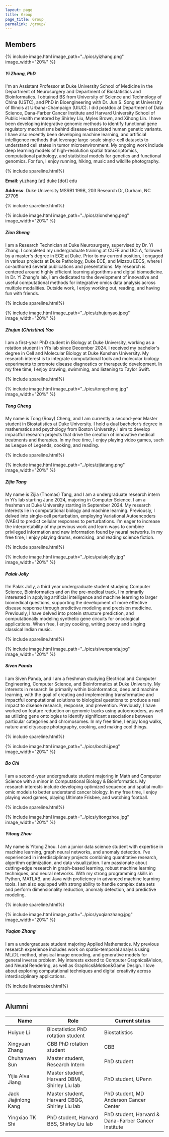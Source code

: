 ```yaml
---
layout: page
title: Group
page_title: Group
permalink: /group/
---
```

## Members


{% include image.html image_path="../pics/yizhang.png" image_width="20%" %}

##### Yi Zhang, PhD
I'm an Assistant Professor at Duke University School of Medicine in the Department of Neurosurgery and Department of Biostatistics and Bioinformatics. I obtained BS from University of Science and Technology of China (USTC), and PhD in Bioengineering with Dr. Jun S. Song at University of Illinois at Urbana-Champaign (UIUC). I did postdoc at Department of Data Science, Dana-Farber Cancer Institute and Harvard University School of Public Health mentored by Shirley Liu, Myles Brown, and Xihong Lin. I have been developing integrative genomic methods to identify functional gene regulatory mechanisms behind disease-associated human genetic variants. I have also recently been developing machine learning, and artificial intelligence methods that leverage large-scale single-cell datasets to understand cell states in tumor microenvironment. My ongoing work include deep learning models of high-resolution spatial transcriptomics, computational pathology, and statistical models for genetics and functional genomics. For fun, I enjoy running, hiking, music and wildlife photography. 

{% include spareline.html%}

**Email**: yi.zhang [at] duke [dot] edu

**Address**: Duke University MSRB1 199B, 203 Research Dr, Durham, NC 27705



{% include spareline.html%}

{% include image.html image_path="../pics/zionsheng.png" image_width="20%" %}

##### Zion Sheng
I am a Research Technician at Duke Neurosurgery, supervised by Dr. Yi Zhang. I completed my undergraduate training at CUFE and UCLA, followed by a master's degree in ECE at Duke. Prior to my current position, I engaged in various projects at Duke Pathology, Duke ECE, and Mizzou EECS, where I co-authored several publications and presentations. My research is centered around highly efficient learning algorithms and digital biomedicine. In Dr. Yi Zhang's lab, I am dedicated to the development of innovative and useful computational methods for integrative omics data analysis across multiple modalities. Outside work, I enjoy working out, reading, and having fun with friends.



{% include spareline.html%}

{% include image.html image_path="../pics/zhujunyao.jpeg" image_width="20%" %}

##### Zhujun (Christina) Yao
I am a first-year PhD student in Biology at Duke University, working as a rotation student in Yi’s lab since December 2024. I received my bachelor's degree in Cell and Molecular Biology at Duke Kunshan University. My research interest is to integrate computational tools and molecular biology experiments to promote disease diagnostics or therapeutic development. In my free time, I enjoy drawing, swimming, and listening to Taylor Swift.  



{% include spareline.html%}

{% include image.html image_path="../pics/tongcheng.jpg" image_width="20%" %}

##### Tong Cheng

My name is Tong (Roxy) Cheng, and I am currently a second-year Master student in Biostatistics at Duke University. I hold a dual bachelor’s degree in mathematics and psychology from Boston University. I aim to develop impactful research projects that drive the creation of innovative medical treatments and therapies.  In my free time, I enjoy playing video games, such as League of Legends, cooking, and reading.



{% include spareline.html%}

{% include image.html image_path="../pics/zijiatang.png" image_width="20%" %}

##### Zijia Tang

My name is Zijia (Thomas) Tang, and I am a undergraduate research intern in Yi’s lab starting June 2024, majoring in Computer Science. I am a freshman at Duke University starting in September 2024. My research interests lie in computational biology and machine learning. Previously, I delved into single-cell perturbation, employing Variational Autoencoders (VAEs) to predict cellular responses to perturbations. I’m eager to increase the interpretability of my previous work and learn ways to combine privileged information and new information found by neural networks. In my free time, I enjoy playing drums, exercising, and reading science fiction.



{% include spareline.html%}

{% include image.html image_path="../pics/palakjolly.jpg" image_width="20%" %}

##### Palak Jolly

I’m Palak Jolly, a third year undergraduate student studying Computer Science, Bioinformatics and on the pre-medical track. I’m primarily interested in applying artificial intelligence and machine learning to larger biomedical questions, supporting the development of more effective disease response through predictive modeling and precision medicine. Previously, I have delved into protein structure prediction, and computationally modeling synthetic gene circuits for oncological applications. When free, I enjoy cooking, writing poetry and singing classical Indian music.




{% include spareline.html%}

{% include image.html image_path="../pics/sivenpanda.jpg" image_width="20%" %}

##### Siven Panda

I am Siven Panda, and I am a freshman studying Electrical and Computer Engineering, Computer Science, and Bioinformatics at Duke University. My interests in research lie primarily within bioinformatics, deep and machine learning, with the goal of creating and implementing transformative and impactful computational solutions to biological questions to produce a real impact to disease research, response, and prevention. Previously, I have worked on feature reduction on genomic tracks using autoencoders, as well as utilizing gene ontologies to identify significant associations between particular categories and chromosomes. In my free time, I enjoy long walks, nature and cityscape photography, cooking, and making cool things.



{% include spareline.html%}

{% include image.html image_path="../pics/bochi.jpeg" image_width="20%" %}

##### Bo Chi

I am a second-year undergraduate student majoring in Math and Computer Science with a minor in Computational Biology & Bioinformatics. My research interests include developing optimized sequence and spatial multi-omic models to better understand cancer biology. In my free time, I enjoy playing word games, playing Ultimate Frisbee, and watching football.



{% include spareline.html%}

{% include image.html image_path="../pics/yitongzhou.jpg" image_width="20%" %}

##### Yitong Zhou

My name is Yitong Zhou. l am a junior data science student with expertise in machine learning, graph neural networks, and anomaly detection. l've experienced in interdisciplinary projects combining quantitative research, algorithm optimization, and data visualization. l am passionate about cutting-edge research in graph-based learning, robust machine learning techniques, and neural networks. With my strong programming skills in Python, MATLAB, and Java with proficiency in advanced machine learning tools. I am also equipped with strong ability to handle complex data sets and perform dimensionality reduction, anomaly detection, and predictive modeling.



{% include spareline.html%}

{% include image.html image_path="../pics/yuqianzhang.jpg" image_width="20%" %}

##### Yuqian Zhang

I am a undergraduate student majoring Applied Mathematics. My previous research experience includes work on spatio-temporal analysis using ML/DL method, physical image encoding, and generative models for general inverse problem. My interests extend to Computer Graphics&Vision, and Neural Rendering, as well as Graphics&Motion&Game Design. I love about exploring computational techniques and digital creativity across interdisciplinary applications.



{% include linebreaker.html%}


***
## Alumni

| Name | Role | Current status |
| ----------- | ----------- | ----------- |
| Huiyue Li | Biostatistics PhD rotation student | Biostatistics |
| Xingyuan Zhang | CBB PhD rotation student | CBB |
| Chuhanwen Sun | Master student, Research Intern | PhD student |
| Yijia Alva Jiang | Master student, Harvard DBMI, Shirley Liu lab | PhD student, UPenn |
| Jack Jiajinlong Kang | Master student, Harvard CBQG, Shirley Liu lab | PhD student, MD Anderson Cancer Center |
| Yingxiao TK Shi | PhD student, Harvard BBS, Shirley Liu lab | PhD student, Harvard & Dana-Farber Cancer Institute |

